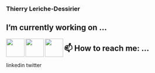 ### Thierry Leriche-Dessirier

## I’m currently working on ...
<img src="https://cdn.jsdelivr.net/gh/devicons/devicon/icons/java/java-original.svg" width="50" align="left" />
<img src="https://cdn.jsdelivr.net/gh/devicons/devicon/icons/javascript/javascript-original.svg" width="50" align="left" />
<img src="https://cdn.jsdelivr.net/gh/devicons/devicon/icons/php/php-original.svg" width="50" align="left" />

## 📫 How to reach me: ...
linkedin
twitter


<!--
**thierryler/thierryler** is a ✨ _special_ ✨ repository because its `README.md` (this file) appears on your GitHub profile.

Here are some ideas to get you started:

- 🔭 I’m currently working on ...
- 🌱 I’m currently learning ...
- 👯 I’m looking to collaborate on ...
- 🤔 I’m looking for help with ...
- 💬 Ask me about ...
- 📫 How to reach me: ...
- 😄 Pronouns: ...
- ⚡ Fun fact: ...
-->
